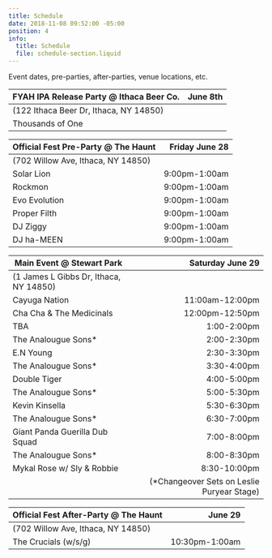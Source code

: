 ```yaml
---
title: Schedule
date: 2018-11-08 09:52:00 -05:00
position: 4
info:
  title: Schedule
  file: schedule-section.liquid
---
```


Event dates, pre-parties, after-parties, venue locations, etc.

| FYAH IPA Release Party @ Ithaca Beer Co.| June 8th |
|-------------------------------------|--------:|
| (122 Ithaca Beer Dr, Ithaca, NY 14850)  |         |
| Thousands of One                        |         |


| Official Fest Pre-Party @ The Haunt                                                                  | Friday June 28 |
|--------------------------------------|--------:|
| (702 Willow Ave, Ithaca, NY 14850) |         |
| Solar Lion   |   9:00pm-1:00am      |
| Rockmon |  9:00pm-1:00am        |
| Evo Evolution| 9:00pm-1:00am        |
| Proper Filth     |    9:00pm-1:00am     |
| DJ Ziggy    |   9:00pm-1:00am      |
| DJ ha-MEEN     |  9:00pm-1:00am       |


| Main Event @ Stewart Park    | Saturday June 29 |
|-------------------------------------|--------:|
| (1 James L Gibbs Dr, Ithaca, NY 14850)  |         |
| Cayuga Nation     | 11:00am-12:00pm|      
| Cha Cha & The Medicinals | 12:00pm-12:50pm | 
| TBA | 1:00-2:00pm |    
| The Analougue Sons*   | 2:00-2:30pm        |   
| E.N Young | 2:30-3:30pm    |         
| The Analougue Sons* | 3:30-4:00pm| 
| Double Tiger  | 4:00-5:00pm     |    
| The Analougue Sons* | 5:00-5:30pm    | 
| Kevin Kinsella | 5:30-6:30pm    |
| The Analougue Sons* | 6:30-7:00pm    |
| Giant Panda Guerilla Dub Squad |7:00-8:00pm |  
| The Analougue Sons*  | 8:00-8:30pm         |   
| Mykal Rose w/ Sly & Robbie |8:30-10:00pm | 
|  | (*Changeover Sets on Leslie Puryear Stage)  | 


| Official Fest After-Party @ The Haunt                                                                  | June 29 |
|--------------------------------------|--------:|
| (702 Willow Ave, Ithaca, NY 14850)  |         |
| The Crucials (w/s/g) |    10:30pm-1:00am      |